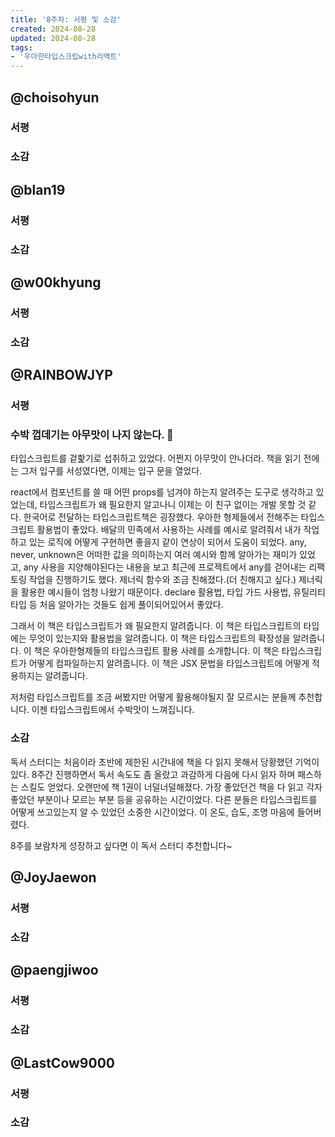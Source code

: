 ```yaml
---
title: '8주차: 서평 및 소감'
created: 2024-08-28
updated: 2024-08-28
tags:
- '우아한타입스크립with리액트'
---
```


## @choisohyun

### 서평


### 소감


## @blan19

### 서평


### 소감

## @w00khyung

### 서평


### 소감

## @RAINBOWJYP

### 서평
### 수박 껍데기는 아무맛이 나지 않는다. 🍉

타입스크립트를 겉핥기로 섭취하고 있었다. 어쩐지 아무맛이 안나더라.
책을 읽기 전에는 그저 입구를 서성였다면, 이제는 입구 문을 열었다.

react에서 컴포넌트를 쓸 때 어떤 props를 넘겨야 하는지 알려주는 도구로 생각하고 있었는데, 타입스크립트가 왜 필요한지 알고나니 이제는 이 친구 없이는 개발 못할 것 같다.
한국어로 전달하는 타입스크립트책은 굉장했다. 우아한 형제들에서 전해주는 타입스크립트 활용법이 좋았다. 배달의 민족에서 사용하는 사례를 예시로 알려줘서 내가 작업하고 있는 로직에 어떻게 구현하면 좋을지 같이 연상이 되어서 도움이 되었다.
any, never, unknown은 어떠한 값을 의미하는지 여러 예시와 함께 알아가는 재미가 있었고, any 사용을 지양해야된다는 내용을 보고 최근에 프로젝트에서 any를 걷어내는 리팩토링 작업을 진행하기도 했다.
제너릭 함수와 조금 친해졌다.(더 친해지고 싶다.) 제너릭을 활용한 예시들이 엄청 나왔기 때문이다.
declare 활용법, 타입 가드 사용법, 유틸리티 타입 등 처음 알아가는 것들도 쉽게 풀이되어있어서 좋았다.

그래서
이 책은 타입스크립트가 왜 필요한지 알려줍니다. 
이 책은 타입스크립트의 타입에는 무엇이 있는지와 활용법을 알려줍니다.
이 책은 타입스크립트의 확장성을 알려줍니다.
이 책은 우아한형제들의 타입스크립트 활용 사례를 소개합니다.
이 책은 타입스크립트가 어떻게 컴파일하는지 알려줍니다.
이 책은 JSX 문법을 타입스크립트에 어떻게 적용하지는 알려줍니다.

저처럼 타입스크립트를 조금 써봤지만 어떻게 활용해야될지 잘 모르시는 분들께 추천합니다.
이젠 타입스크립트에서 수박맛이 느껴집니다.

### 소감
독서 스터디는 처음이라 초반에 제한된 시간내에 책을 다 읽지 못해서 당황했던 기억이 있다. 8주간 진행하면서 독서 속도도 좀 올랐고 과감하게 다음에 다시 읽자 하며 패스하는 스킬도 얻었다. 오랜만에 책 1권이 너덜너덜해졌다. 
가장 좋았던건 책을 다 읽고 각자 좋았던 부분이나 모르는 부분 등을 공유하는 시간이었다.
다른 분들은 타입스크립트를 어떻게 쓰고있는지 알 수 있었던 소중한 시간이었다.
이 온도, 습도, 조명 마음에 들어버렸다.

8주를 보람차게 성장하고 싶다면 이 독서 스터디 추천합니다~


## @JoyJaewon

### 서평


### 소감

## @paengjiwoo

### 서평


### 소감

## @LastCow9000

### 서평


### 소감
